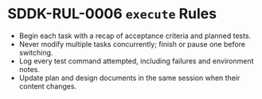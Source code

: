 # SDDK-RUL-0006 `execute` Rules

- Begin each task with a recap of acceptance criteria and planned tests.
- Never modify multiple tasks concurrently; finish or pause one before switching.
- Log every test command attempted, including failures and environment notes.
- Update plan and design documents in the same session when their content changes.
